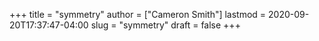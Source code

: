 +++
title = "symmetry"
author = ["Cameron Smith"]
lastmod = 2020-09-20T17:37:47-04:00
slug = "symmetry"
draft = false
+++
